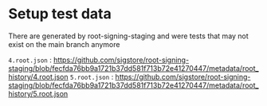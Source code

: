 # Setup test data

There are generated by root-signing-staging and were tests that may not exist on the main branch anymore

`4.root.json` : https://github.com/sigstore/root-signing-staging/blob/fecfda76bb9a1721b37dd581f713b72e41270447/metadata/root_history/4.root.json
`5.root.json` : https://github.com/sigstore/root-signing-staging/blob/fecfda76bb9a1721b37dd581f713b72e41270447/metadata/root_history/5.root.json
